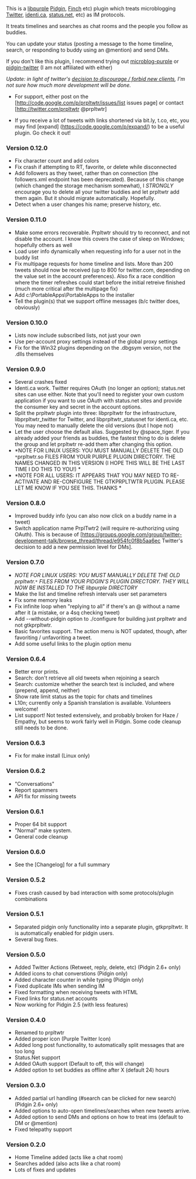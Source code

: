 This is a [libpurple](http://developer.pidgin.im/wiki/WhatIsLibpurple) [Pidgin](http://pidgin.im/), [Finch](http://developer.pidgin.im/wiki/Using%20Finch) etc) plugin which treats microblogging [Twitter](http://developer.pidgin.im/wiki/Using%20Finch), [identi.ca](http://identi.ca), [status.net](http://status.net/), etc) as IM protocols. 

It treats timelines and searches as chat rooms and the people you follow as buddies. 

You can update your status (posting a message to the home timeline, search, or responding to buddy using an @mention) and send DMs.

If you don't like this plugin, I recommend trying out [microblog-purple](http://code.google.com/p/microblog-purple/) or [pidgin-twitter](http://www.honeyplanet.jp/pidgin-twitter/) (I am not affiliated with either)

*Update: in light of twitter's [decision to discourage / forbid new clients](http://www.pcmag.com/article2/0,2817,2381854,00.asp), I'm not sure how much more development will be done.*

  * For support, either post on the [http://code.google.com/p/prpltwtr/issues/list issues page] or contact [http://twitter.com/prpltwtr @prpltwtr]

  * If you receive a lot of tweets with links shortened via bit.ly, t.co, etc, you may find [expand] (https://code.google.com/p/expand/) to be a useful plugin. Go check it out!

### Version 0.12.0 ###
  * Fix character count and add colors
  * Fix crash if attempting to RT, favorite, or delete while disconnected
  * Add followers as they tweet, rather than on connection (the followers.xml endpoint has been deprecated). Because of this change (which changed the storage mechanism somewhat), I *STRONGLY* encourage you to delete all your twitter buddies and let prpltwtr add them again. But it should migrate automatically. Hopefully.
  * Detect when a user changes his name; preserve history, etc.

### Version 0.11.0 ###
  * Make some errors recoverable. Prpltwtr should try to reconnect, and not disable the account. I know this covers the case of sleep on Windows; hopefully others as well
  * Load user info dynamically when requesting info for a user not in the buddy list
  * Fix multipage requests for home timeline and lists. More than 200 tweets should now be received (up to 800 for twitter.com, depending on the value set in the account preferences). Also fix a race condition where the timer refreshes could start before the initial retreive finished (much more critical after the multipage fix)
  * Add c:\PortableApps\PortableApps to the installer
  * Tell the plugin(s) that we support offline messages (b/c twitter does, obviously)

### Version 0.10.0 ###
  * Lists now include subscribed lists, not just your own
  * Use per-account proxy settings instead of the global proxy settings
  * Fix for the Win32 plugins depending on the .dbgsym version, not the .dlls themselves

### Version 0.9.0 ###
  * Several crashes fixed 
  * Identi.ca work. Twitter requires OAuth (no longer an option); status.net sites can use either. Note that you'll need to register your own custom application if you want to use OAuth with status.net sites and provide the consumer key and secret in the account options.
  * Split the prpltwtr plugin into three: libprpltwtr for the infrastructure, libprpltwtr_twitter for Twitter, and libprpltwtr_statusnet for identi.ca, etc. You may need to manually delete the old versions (but I hope not)
  * Let the user choose the default alias. Suggested by @space_tiger. If you already added your friends as buddies, the fastest thing to do is delete the group and let prpltwtr re-add them after changing this option.
 * *NOTE FOR LINUX USERS: YOU MUST MANUALLY DELETE THE OLD `*`prpltwtr.so FILES FROM YOUR PURPLE PLUGIN DIRECTORY. THE NAMES CHANGED IN THIS VERSION (I HOPE THIS WILL BE THE LAST TIME I DO THIS TO YOU!) *
 * *NOTE FOR ALL USERS: IT APPEARS THAT YOU MAY NEED TO RE-ACTIVATE AND RE-CONFIGURE THE GTKPRPLTWTR PLUGIN. PLEASE LET ME KNOW IF YOU SEE THIS. THANKS *

### Version 0.8.0 ###
  * Improved buddy info (you can also now click on a buddy name in a tweet)
  * Switch application name PrplTwtr2 (will require re-authorizing using OAuth). This is because of [https://groups.google.com/group/twitter-development-talk/browse_thread/thread/e954fc0f8b5aa6ec Twitter's decision to add a new permission level for DMs].

### Version 0.7.0 ###
  * *NOTE FOR LINUX USERS: YOU MUST MANUALLY DELETE THE OLD prpltwtr.`*` FILES FROM YOUR PIDGIN'S PLUGIN DIRECTORY. THEY WILL NOW BE INSTALLED TO THE libpurple DIRECTORY*
  * Make the list and timeline refresh intervals user set parameters
  * Fix some memory leaks
  * Fix infinite loop when "replying to all" if there's an @ without a name after it (a mistake, or a 4sq checking tweet)
  * Add --without-pidgin option to ./configure for building just prpltwtr and not gtkprpltwtr. 
  * Basic favorites support. The action menu is NOT updated, though, after favoriting / unfavoriting a tweet.
  * Add some useful links to the plugin option menu

### Version 0.6.4 ###
  * Better error prints.
  * Search: don't retrieve all old tweets when rejoining a search
  * Search: customize whether the search text is included, and where (prepend, append, neither)
  * Show rate limit status as the topic for chats and timelines
  * L10n; currently only a Spanish translation is available. Volunteers welcome!
  * List support! Not tested extensively, and probably broken for Haze / Empathy, but seems to work fairly well in Pidgin. Some code cleanup still needs to be done.

### Version 0.6.3 ###
  * Fix for make install (Linux only)

### Version 0.6.2 ###
  * "Conversations"
  * Report spammers
  * API fix for missing tweets

### Version 0.6.1 ###
  * Proper 64 bit support
  * "Normal" make system.
  * General code cleanup

### Version 0.6.0 ###
  * See the [Changelog] for a full summary

### Version 0.5.2 ###
  * Fixes crash caused by bad interaction with some protocols/plugin combinations

### Version 0.5.1 ###
  * Separated pidgin only functionality into a separate plugin, gtkprpltwtr. It is automatically enabled for pidgin users.
  * Several bug fixes. 

### Version 0.5.0 ###
  * Added Twitter Actions (Retweet, reply, delete, etc) (Pidgin 2.6+ only)
  * Added icons to chat converstions (Pidgin only)
  * Added character counter in while typing (Pidgin only)
  * Fixed duplicate IMs when sending IM
  * Fixed formatting when receiving tweets with HTML
  * Fixed links for status.net accounts
  * Now working for Pidgin 2.5 (with less features)

### Version 0.4.0 ###
  * Renamed to prpltwtr
  * Added proper icon (Purple Twitter Icon)
  * Added long post functionality, to automatically split messages that are too long
  * Status.Net support
  * Added OAuth support (Default to off, this will change)
  * Added option to set buddies as offline after X (default 24) hours

### Version 0.3.0 ###
  * Added partial url handling (#search can be clicked for new search) (Pidgin 2.6+ only)
  * Added options to auto-open timelines/searches when new tweets arrive.
  * Added option to send DMs and options on how to treat ims (default to DM or @mention)
  * Fixed telepathy support

### Version 0.2.0 ###
  * Home Timeline added (acts like a chat room)
  * Searches added (also acts like a chat room)
  * Lots of fixes and updates
